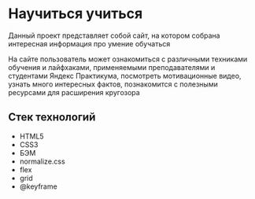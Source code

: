 # Научиться учиться

Данный проект представляет собой сайт, на котором собрана интересная информация про умение обучаться

На сайте пользователь может ознакомиться с различными техниками обучения и лайфхаками, применяемыми преподавателями и студентами Яндекс Практикума, 
посмотреть мотивационные видео, узнать много интересных фактов, познакомится с полезными ресурсами для расширения кругозора

## Стек технологий

- HTML5
- CSS3
- БЭМ
- normalize.css
- flex
- grid
- @keyframe